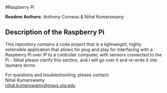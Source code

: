 #Raspberry Pi

**Readme Authors:** Anthony Corneau & Nihal Kumarswamy   

## Description of the Raspberry Pi

This repository contains a code project that is a lightweight, highly extensible application that allows for plug 
and play for interfacing with a Raspberry Pi over IP to a controller computer, with sensors connected to the Pi - Nihal 
please clarify this section, and I will go over it and re-write it into laymans terms





For questions and troubleshooting, please contact:  
Nihal Kumarswamy  
nihal.kumarswamy@mavs.uta.edu  


